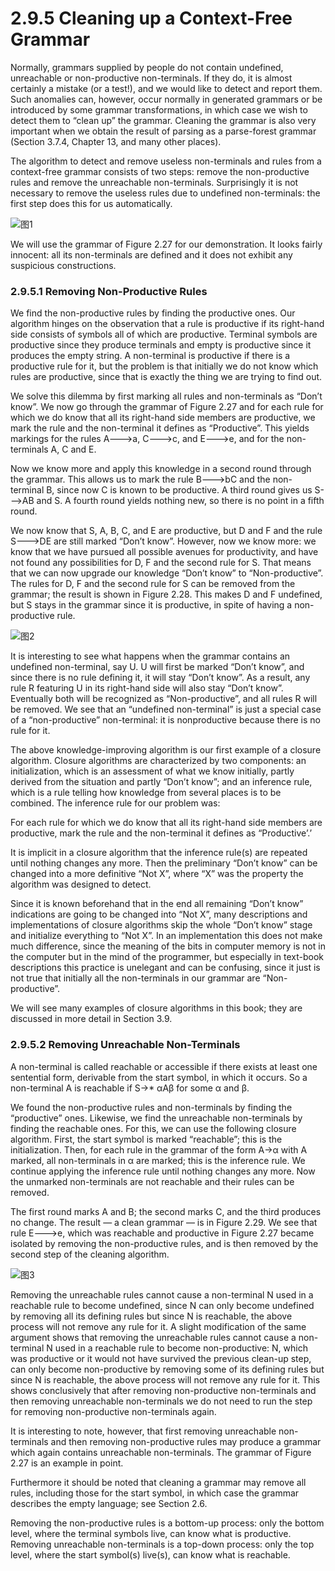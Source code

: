 # 2.9.5 Cleaning up a Context-Free Grammar

Normally, grammars supplied by people do not contain undefined, unreachable or non-productive non-terminals. If they do, it is almost certainly a mistake (or a test!), and we would like to detect and report them. Such anomalies can, however, occur normally in generated grammars or be introduced by some grammar transformations, in which case we wish to detect them to “clean up” the grammar. Cleaning the grammar is also very important when we obtain the result of parsing as a parse-forest grammar (Section 3.7.4, Chapter 13, and many other places).

The algorithm to detect and remove useless non-terminals and rules from a context-free grammar consists of two steps: remove the non-productive rules and remove the unreachable non-terminals. Surprisingly it is not necessary to remove the useless rules due to undefined non-terminals: the first step does this for us automatically.

![图1]()

We will use the grammar of Figure 2.27 for our demonstration. It looks fairly innocent: all its non-terminals are defined and it does not exhibit any suspicious constructions.

### 2.9.5.1 Removing Non-Productive Rules

We find the non-productive rules by finding the productive ones. Our algorithm hinges on the observation that a rule is productive if its right-hand side consists of symbols all of which are productive. Terminal symbols are productive since they produce terminals and empty is productive since it produces the empty string. A non-terminal is productive if there is a productive rule for it, but the problem is that initially we do not know which rules are productive, since that is exactly the thing we are trying to find out.

We solve this dilemma by first marking all rules and non-terminals as “Don’t know”. We now go through the grammar of Figure 2.27 and for each rule for which we do know that all its right-hand side members are productive, we mark the rule and the non-terminal it defines as “Productive”. This yields markings for the rules A--->a, C--->c, and E--->e, and for the non-terminals A, C and E.

Now we know more and apply this knowledge in a second round through the grammar. This allows us to mark the rule B--->bC and the non-terminal B, since now C is known to be productive. A third round gives us S--->AB and S. A fourth round yields nothing new, so there is no point in a fifth round.

We now know that S, A, B, C, and E are productive, but D and F and the rule S--->DE are still marked “Don’t know”. However, now we know more: we know that we have pursued all possible avenues for productivity, and have not found any possibilities for D, F and the second rule for S. That means that we can now upgrade our knowledge “Don’t know” to “Non-productive”. The rules for D, F and the second rule for S can be removed from the grammar; the result is shown in Figure 2.28. This makes D and F undefined, but S stays in the grammar since it is productive, in spite of having a non-productive rule.

![图2]()

It is interesting to see what happens when the grammar contains an undefined non-terminal, say U. U will first be marked “Don’t know”, and since there is no rule defining it, it will stay “Don’t know”. As a result, any rule R featuring U in its right-hand side will also stay “Don’t know”. Eventually both will be recognized as “Non-productive”, and all rules R will be removed. We see that an “undefined non-terminal” is just a special case of a “non-productive” non-terminal: it is nonproductive because there is no rule for it.

The above knowledge-improving algorithm is our first example of a closure algorithm. Closure algorithms are characterized by two components: an initialization, which is an assessment of what we know initially, partly derived from the situation and partly “Don’t know”; and an inference rule, which is a rule telling how knowledge from several places is to be combined. The inference rule for our problem was:

For each rule for which we do know that all its right-hand side members are productive, mark the rule and the non-terminal it defines as “Productive’.’

It is implicit in a closure algorithm that the inference rule(s) are repeated until nothing changes any more. Then the preliminary “Don’t know” can be changed into a more definitive “Not X”, where “X” was the property the algorithm was designed to detect.

Since it is known beforehand that in the end all remaining “Don’t know” indications are going to be changed into “Not X”, many descriptions and implementations of closure algorithms skip the whole “Don’t know” stage and initialize everything to “Not X”. In an implementation this does not make much difference, since the meaning of the bits in computer memory is not in the computer but in the mind of the programmer, but especially in text-book descriptions this practice is unelegant and can be confusing, since it just is not true that initially all the non-terminals in our grammar are “Non-productive”.

We will see many examples of closure algorithms in this book; they are discussed in more detail in Section 3.9.

### 2.9.5.2 Removing Unreachable Non-Terminals

A non-terminal is called reachable or accessible if there exists at least one sentential form, derivable from the start symbol, in which it occurs. So a non-terminal A is reachable if S→* αAβ for some α and β.

We found the non-productive rules and non-terminals by finding the “productive” ones. Likewise, we find the unreachable non-terminals by finding the reachable ones. For this, we can use the following closure algorithm. First, the start symbol is marked “reachable”; this is the initialization. Then, for each rule in the grammar of the form A→α with A marked, all non-terminals in α are marked; this is the inference rule. We continue applying the inference rule until nothing changes any more. Now the unmarked non-terminals are not reachable and their rules can be removed.

The first round marks A and B; the second marks C, and the third produces no change. The result — a clean grammar — is in Figure 2.29. We see that rule E--->e, which was reachable and productive in Figure 2.27 became isolated by removing the non-productive rules, and is then removed by the second step of the cleaning algorithm.

![图3]()

Removing the unreachable rules cannot cause a non-terminal N used in a reachable rule to become undefined, since N can only become undefined by removing all its defining rules but since N is reachable, the above process will not remove any rule for it. A slight modification of the same argument shows that removing the unreachable rules cannot cause a non-terminal N used in a reachable rule to become non-productive: N, which was productive or it would not have survived the previous clean-up step, can only become non-productive by removing some of its defining rules but since N is reachable, the above process will not remove any rule for it. This shows conclusively that after removing non-productive non-terminals and then removing unreachable non-terminals we do not need to run the step for removing non-productive non-terminals again.

It is interesting to note, however, that first removing unreachable non-terminals and then removing non-productive rules may produce a grammar which again contains unreachable non-terminals. The grammar of Figure 2.27 is an example in point.

Furthermore it should be noted that cleaning a grammar may remove all rules, including those for the start symbol, in which case the grammar describes the empty language; see Section 2.6.

Removing the non-productive rules is a bottom-up process: only the bottom level, where the terminal symbols live, can know what is productive. Removing unreachable non-terminals is a top-down process: only the top level, where the start symbol(s) live(s), can know what is reachable.
